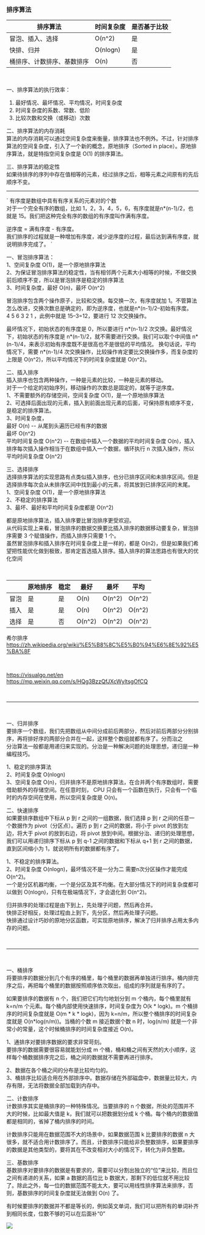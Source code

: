 ### 排序算法


| 排序算法 | 时间复杂度 | 是否基于比较 |
| --- | --- | --- |
| 冒泡、插入、选择 | O(n^2) | 是  |
| 快排、归并 | O(nlogn) | 是 |
| 桶排序、计数排序、基数排序 | O(n) | 否 |

<br>

一、排序算法的执行效率：  
1. 最好情况、最坏情况、平均情况，时间复杂度  
2. 时间复杂度的系数、常数、低阶  
3. 比较次数和交换（或移动）次数  


二、排序算法的内存消耗  
算法的内存消耗可以通过空间复杂度来衡量，排序算法也不例外。不过，针对排序算法的空间复杂度，引入了一个新的概念，原地排序（Sorted in place）。原地排序算法，就是特指空间复杂度是 O(1) 的排序算法。


三、排序算法的稳定性  
如果待排序的序列中存在值相等的元素，经过排序之后，相等元素之间原有的先后顺序不变。  


-------

`
有序度是数组中具有有序关系的元素对的个数  
对于一个完全有序的数组，比如 1，2，3，4，5，6，有序度就是n*(n-1)/2，也就是 15。我们把这种完全有序的数组的有序度叫作满有序度。  

逆序度 = 满有序度 - 有序度。  
我们排序的过程就是一种增加有序度，减少逆序度的过程，最后达到满有序度，就说明排序完成了。 
`   


一、冒泡排序算法：  
1、空间复杂度 O(1)，是一个原地排序算法  
2、为保证冒泡排序算法的稳定性，当有相邻两个元素大小相等的时候，不做交换 前后顺序不变，所以是冒泡排序是稳定的排序算法  
3、时间复杂度，最好 O(n)，最坏 O(n^2)  

冒泡排序包含两个操作原子，比较和交换。每交换一次，有序度就加 1。不管算法怎么改进，交换次数总是确定的，即为逆序度，也就是n*(n-1)/2–初始有序度。  
4 5 6 3 2 1 ，此例中就是 15–3=12，要进行 12 次交换操作。  

最坏情况下，初始状态的有序度是 0，所以要进行 n\*(n-1)/2 次交换。最好情况下，初始状态的有序度是 n\*(n-1)/2，就不需要进行交换。我们可以取个中间值 n\*(n-1)/4，来表示初始有序度既不是很高也不是很低的平均情况。 换句话说，平均情况下，需要 n\*(n-1)/4 次交换操作，比较操作肯定要比交换操作多，而复杂度的上限是 O(n^2)，所以平均情况下的时间复杂度就是 O(n^2)。  


二、插入排序  
插入排序也包含两种操作，一种是元素的比较，一种是元素的移动。  
对于一个给定的初始序列，移动操作的次数总是固定的，就等于逆序度。  
1、不需要额外的存储空间，空间复杂度 O(1)，是一个原地排序算法  
2、可选择后面出现的元素，插入到前面出现元素的后面，可保持原有顺序不变，是稳定的排序算法。  
3、时间复杂度，  
    最好 O(n) -- 从尾到头遍历已经有序的数据  
    最坏 O(n^2)  
    平均时间复杂度 O(n^2) -- 在数组中插入一个数据的平均时间复杂度 O(n)，插入排序每次插入操作相当于在数组中插入一个数据，循环执行 n 次插入操作，所以平均时间复杂度 O(n^2)  
    
    
三、选择排序  
选择排序算法的实现思路有点类似插入排序，也分已排序区间和未排序区间。但是选择排序每次会从未排序区间中找到最小的元素，将其放到已排序区间的末尾。  
1、空间复杂度 O(1)，是一个原地排序算法  
2、不稳定的排序算法  
3、最坏、最好和平均时间复杂度都是 O(n^2)  


都是原地排序算法，插入排序要比冒泡排序更受欢迎。  
从代码实现上来看，冒泡排序的数据交换要比插入排序的数据移动要复杂，冒泡排序需要 3 个赋值操作，而插入排序只需要 1 个。  
虽然冒泡排序和插入排序在时间复杂度上是一样的，都是 O(n2)，但是如果我们希望把性能优化做到极致，那肯定首选插入排序。插入排序的算法思路也有很大的优化空间  


<br>

|  | 原地排序 | 稳定 | 最好 | 最坏 | 平均 |
| --- | --- | --- | --- | --- | --- |
| 冒泡 | 是 | 是 | O(n) | O(n^2) | O(n^2) |
| 插入 | 是 | 是 | O(n) | O(n^2) | O(n^2) |
| 选择 | 是 | 否 | O(n^2)  | O(n^2) | O(n^2) |


希尔排序
https://zh.wikipedia.org/wiki/%E5%B8%8C%E5%B0%94%E6%8E%92%E5%BA%8F

<br>

https://visualgo.net/en  
https://mp.weixin.qq.com/s/HQg3BzzQfJXcWyltsgOfCQ


<br>

-------

<br>


一、归并排序  
要排序一个数组，我们先把数组从中间分成前后两部分，然后对前后两部分分别排序，再将排好序的两部分合并在一起，这样整个数组就都有序了。分而治之  
分治算法一般都是用递归来实现的。分治是一种解决问题的处理思想，递归是一种编程技巧。  

1、稳定的排序算法  
2、时间复杂度  O(nlogn)  
3、空间复杂度 O(n)，归并排序不是原地排序算法，在合并两个有序数组时，需要借助额外的存储空间。在任意时刻， CPU 只会有一个函数在执行，只会有一个临时的内存空间在使用，所以空间复杂度是 O(n)。  


二、快速排序  
如果要排序数组中下标从 p 到 r 之间的一组数据，我们选择 p 到 r 之间的任意一个数据作为 pivot（分区点）。遍历 p 到 r 之间的数据，将小于 pivot 的放到左边，将大于 pivot 的放到右边，将 pivot 放到中间。根据分治、递归的处理思想，我们可以用递归排序下标从 p 到 q-1 之间的数据和下标从 q+1 到 r 之间的数据，直到区间缩小为 1，就说明所有的数据都有序了。  

1、不稳定的排序算法。  
2、时间复杂度  O(nlogn)，最坏情况不是一分为二 需要n次分区操作才能完成 O(n^2)。  
    一个是分区机器均衡，一个是分区及其不均衡。在大部分情况下的时间复杂度都可以做到 O(nlogn)，只有在极端情况下，才会退化到 O(n^2)。


归并排序的处理过程是由下到上，先处理子问题，然后再合并。  
快排正好相反，处理过程由上到下，先分区，然后再处理子问题。  
快排通过设计巧妙的原地分区函数，可实现原地排序，解决了归并排序占用太多内存的问题。  



<br>

-------

<br>

一、桶排序  
将要排序的数据分到几个有序的桶里，每个桶里的数据再单独进行排序。桶内排完序之后，再把每个桶里的数据按照顺序依次取出，组成的序列就是有序的了。  

如果要排序的数据有 n 个，我们把它们均匀地划分到 m 个桶内，每个桶里就有 k=n/m 个元素。每个桶内部使用快速排序，时间复杂度为 O(k * logk)。m 个桶排序的时间复杂度就是 O(m * k * logk)，因为 k=n/m，所以整个桶排序的时间复杂度就是 O(n*log(n/m))。当桶的个数 m 接近数据个数 n 时，log(n/m) 就是一个非常小的常量，这个时候桶排序的时间复杂度接近 O(n)。  

1、通排序对要排序数据的要求非常苛刻。  
    要排序的数据需要很容易就能划分成 m 个桶，桶和桶之间有天然的大小顺序，这样每个桶数据排序完之后，桶之间的数据就不需要再进行排序。  

2、数据在各个桶之间的分布是比较均匀的。  
3、桶排序比较适合用在外部排序中。数据存储在外部磁盘中，数据量比较大，内存有限，无法将数据全部加载到内存中。   



二、计数排序  
计数排序其实是桶排序的一种特殊情况。当要排序的 n 个数据，所处的范围并不大的时候，比如最大值是 k，我们就可以把数据划分成 k 个桶。每个桶内的数据值都是相同的，省掉了桶内排序的时间。  

计数排序只能用在数据范围不大的场景中，如果数据范围 k 比要排序的数据 n 大很多，就不适合用计数排序了。而且，计数排序只能给非负整数排序，如果要排序的数据是其他类型的，要将其在不改变相对大小的情况下，转化为非负整数。  



三、基数排序  
基数排序对要排序的数据是有要求的，需要可以分割出独立的“位”来比较，而且位之间有递进的关系，如果 a 数据的高位比 b 数据大，那剩下的低位就不用比较了。除此之外，每一位的数据范围不能太大，要可以用线性排序算法来排序，否则，基数排序的时间复杂度就无法做到 O(n) 了。  

有时候要排序的数据并不都是等长的，例如英文单词，我们可以把所有的单词补齐到相同长度，位数不够的可以在后面补“0”






![](https://github.com/MA806P/ComputerScienceNotes/blob/master/AlgorithmDataStructure/Notes/Images/1-Sort.jpg)


    
    
